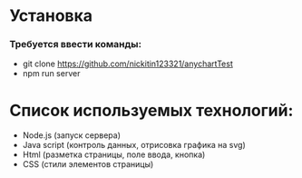 # Установка
### Требуется ввести команды:
- git clone https://github.com/nickitin123321/anychartTest
- npm run server


# Список используемых технологий:
- Node.js (запуск сервера)
- Java script  (контроль данных, отрисовка графика на svg)
- Html (разметка страницы, поле ввода, кнопка)
- CSS (стили элементов страницы)
